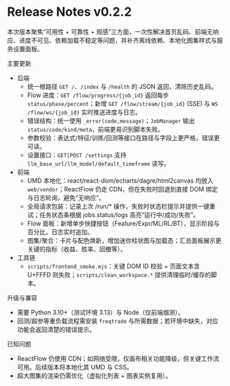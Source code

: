 # Release Notes v0.2.2

本次版本聚焦“可用性 + 可靠性 + 观感”三方面，一次性解决首页乱码、前端无响应、进度不可见、依赖加载不稳定等问题，并补齐离线依赖、本地化图集样式与服务设置面板。

主要更新
- 后端
  - 统一根路径 `GET /`、`/index` 与 `/health` 的 JSON 返回，清除历史乱码。
  - Flow 进度：`GET /flow/progress/{job_id}` 返回每步 `status/phase/percent`；新增 `GET /flow/stream/{job_id}` (SSE) 与 `WS /flow/ws/{job_id}` 实时推送进度与日志。
  - 错误结构：统一使用 `_error(code,message)`；`JobManager` 输出 `status/code/kind/meta`，前端更易识别脚本失败。
  - 参数校验：表达式/特征/训练/回测等接口在路径与字段上更严格，错误更可读。
  - 设置接口：`GET|POST /settings` 支持 `llm_base_url/llm_model/default_timeframe` 读写。
- 前端
  - UMD 本地化：react/react-dom/echarts/dagre/html2canvas 均放入 `web/vendor`；ReactFlow 仍走 CDN，但在失败时回退到直接 DOM 绑定与日志轮询，避免“无响应”。
  - 全局请求包装：记录上次 /run/* 操作，失败时状态栏提示并提供一键重试；任务状态条根据 jobs.status/logs 高亮“运行中/成功/失败”。
  - Flow 面板：新增单步快捷按钮（Feature/Expr/ML/RL/BT），显示阶段与百分比，日志实时追加。
  - 图集/聚合：卡片与配色焕新，增加迷你柱状图与加载态；汇总面板展示更关键的指标（收益、胜率、回撤等）。
- 工具链
  - `scripts/frontend_smoke.mjs`：关键 DOM ID 校验 + 页面文本含 U+FFFD 则失败；`scripts/clean_workspace.*` 提供清理临时/缓存的脚本。

升级与兼容
- 需要 Python 3.10+（测试环境 3.13）与 Node（仅前端烟测）。
- 回测/超参等重负载流程需安装 `freqtrade` 与所需数据；若环境中缺失，对应功能会返回清楚的错误提示。

已知问题
- ReactFlow 仍使用 CDN；如网络受限，仅画布相关功能降级，但关键工作流可用。后续版本将本地化其 UMD 与 CSS。
- 超大图集的渲染仍需优化（虚拟化列表 + 图表实例复用）。

